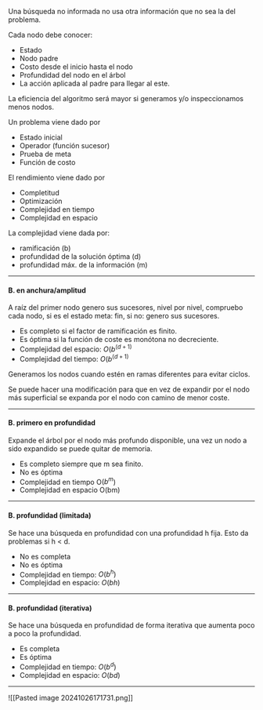 Una búsqueda no informada no usa otra información que no sea la del problema.

Cada nodo debe conocer:
+ Estado
+ Nodo padre
+ Costo desde el inicio hasta el nodo
+ Profundidad del nodo en el árbol
+ La acción aplicada al padre para llegar al este. 

La eficiencia del algoritmo será mayor si generamos y/o inspeccionamos menos nodos.

Un problema viene dado por
+ Estado inicial
+ Operador (función sucesor)
+ Prueba de meta
+ Función de costo

El rendimiento viene dado por
+ Completitud
+ Optimización
+ Complejidad en tiempo
+ Complejidad en espacio

La complejidad viene dada por:
+ ramificación (b)
+ profundidad de la solución óptima (d) 
+ profundidad máx. de la información (m)

___
#### B. en anchura/amplitud
A raíz del primer nodo genero sus sucesores, nivel por nivel, compruebo cada nodo, si es el estado meta: fin, si no: genero sus sucesores.
+ Es completo si el factor de ramificación es finito.
+ Es óptima si la función de coste es monótona no decreciente.
+ Complejidad del espacio: $O(b^{(d+1)}$
+ Complejidad del tiempo: $O(b^{(d+1)}$

Generamos los nodos cuando estén en ramas diferentes para evitar ciclos.

Se puede hacer una modificación para que en vez de expandir por el nodo más superficial se expanda por el nodo con camino de menor coste.
___
#### B. primero en profundidad
Expande el árbol por el nodo más profundo disponible, una vez un nodo a sido expandido se puede quitar de memoria.
+ Es completo siempre que m sea finito.
+ No es óptima
+ Complejidad en tiempo O($b^m$)
+ Complejidad en espacio O(bm)
___
#### B. profundidad (limitada)
Se hace una búsqueda en profundidad con una profundidad h fija. Esto da problemas si h < d.
+ No es completa
+ No es óptima
+ Complejidad en tiempo: $O(b^h)$
+ Complejidad en espacio: $O(bh)$
___
#### B. profundidad (iterativa)
Se hace una búsqueda en profundidad de forma iterativa que aumenta poco a poco la profundidad.
+ Es completa
+ Es óptima
+ Complejidad en tiempo: $O(b^d)$
+ Complejidad en espacio: $O(bd)$
___
![[Pasted image 20241026171731.png]]
